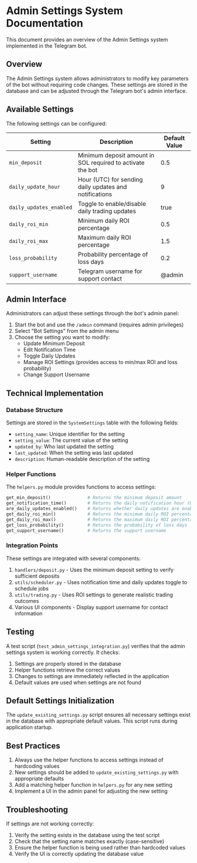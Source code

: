 # Admin Settings System Documentation

This document provides an overview of the Admin Settings system implemented in the Telegram bot.

## Overview

The Admin Settings system allows administrators to modify key parameters of the bot without requiring code changes. These settings are stored in the database and can be adjusted through the Telegram bot's admin interface.

## Available Settings

The following settings can be configured:

| Setting | Description | Default Value |
|---------|-------------|---------------|
| `min_deposit` | Minimum deposit amount in SOL required to activate the bot | 0.5 |
| `daily_update_hour` | Hour (UTC) for sending daily updates and notifications | 9 |
| `daily_updates_enabled` | Toggle to enable/disable daily trading updates | true |
| `daily_roi_min` | Minimum daily ROI percentage | 0.5 |
| `daily_roi_max` | Maximum daily ROI percentage | 1.5 |
| `loss_probability` | Probability percentage of loss days | 0.2 |
| `support_username` | Telegram username for support contact | @admin |

## Admin Interface

Administrators can adjust these settings through the bot's admin panel:

1. Start the bot and use the `/admin` command (requires admin privileges)
2. Select "Bot Settings" from the admin menu
3. Choose the setting you want to modify:
   - Update Minimum Deposit
   - Edit Notification Time
   - Toggle Daily Updates
   - Manage ROI Settings (provides access to min/max ROI and loss probability)
   - Change Support Username

## Technical Implementation

### Database Structure

Settings are stored in the `SystemSettings` table with the following fields:
- `setting_name`: Unique identifier for the setting
- `setting_value`: The current value of the setting
- `updated_by`: Who last updated the setting
- `last_updated`: When the setting was last updated
- `description`: Human-readable description of the setting

### Helper Functions

The `helpers.py` module provides functions to access settings:

```python
get_min_deposit()              # Returns the minimum deposit amount
get_notification_time()        # Returns the daily notification hour (UTC)
are_daily_updates_enabled()    # Returns whether daily updates are enabled
get_daily_roi_min()            # Returns the minimum daily ROI percentage
get_daily_roi_max()            # Returns the maximum daily ROI percentage
get_loss_probability()         # Returns the probability of loss days
get_support_username()         # Returns the support username
```

### Integration Points

These settings are integrated with several components:

1. `handlers/deposit.py` - Uses the minimum deposit setting to verify sufficient deposits
2. `utils/scheduler.py` - Uses notification time and daily updates toggle to schedule jobs
3. `utils/trading.py` - Uses ROI settings to generate realistic trading outcomes
4. Various UI components - Display support username for contact information

## Testing

A test script (`test_admin_settings_integration.py`) verifies that the admin settings system is working correctly. It checks:

1. Settings are properly stored in the database
2. Helper functions retrieve the correct values
3. Changes to settings are immediately reflected in the application
4. Default values are used when settings are not found

## Default Settings Initialization

The `update_existing_settings.py` script ensures all necessary settings exist in the database with appropriate default values. This script runs during application startup.

## Best Practices

1. Always use the helper functions to access settings instead of hardcoding values
2. New settings should be added to `update_existing_settings.py` with appropriate defaults
3. Add a matching helper function in `helpers.py` for any new setting
4. Implement a UI in the admin panel for adjusting the new setting

## Troubleshooting

If settings are not working correctly:

1. Verify the setting exists in the database using the test script
2. Check that the setting name matches exactly (case-sensitive)
3. Ensure the helper function is being used rather than hardcoded values
4. Verify the UI is correctly updating the database value
